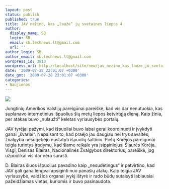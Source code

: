 ```yaml
---
layout: post
status: publish
published: true
title: JAV nežino, kas „laužė“ jų svetaines liepos 4
author:
  display_name: SB
  login: SB
  email: sb.technews.lt@gmail.com
  url: ''
author_login: SB
author_email: sb.technews.lt@gmail.com
wordpress_id: 3810
wordpress_url: http://localhost/site/new/jav_nezino_kas_lauze_ju_svetaines_liepos_4/
date: '2009-07-28 22:01:07 +0300'
date_gmt: '2009-07-28 22:01:07 +0300'
categories:
- Naujienos
---
```

<div class="imgright"><img src="http://tbn2.google.com/images?q=tbn:8P22vJBkz4sYrM:http://i.dailymail.co.uk/i/pix/2008/08/08/article-1042887-00ECC12E000004B0-70_468x305.jpg"  /></div>
<p>Jungtinių Amerikos Valstijų pareigūnai pareiškė, kad vis dar nenutuokia, kas suplanavo internetinius išpuolius šių metų liepos ketvirtąją dieną. Kaip žinia, per atakas buvo „nulaužti“ keletas vyriausybės portalų.</p>
<p>JAV tyrėjai pažymi, kad išpuoliai buvo labai gerai koordinuoti ir įvykdyti ganai „švariai“. Nepaisant to, kad praėjo jau daugiau nei trys savaitės, žvalgyba nesugebėjo nustatyti išpuolių šaltinio. Pietų Korėjos pareigūnai teigia turintys įrodymų, kad šiame reikale yra įsipainiojusi Šiaurės Korėja. Visgi, Denisas Blairas, Nacionalinės Žvalgybos direktorius, pareiškė, jog užpuolikai vis dar nėra surasti.</p>
<p>D. Blairas šiuos išpuolius pavadino kaip „nesudėtingus“ ir patvirtino, kad JAV gali gana lengvai apsiginti nuo panašių atakų. Kaip teigia JAV vyriausybė, valdžios organai įvykį ištyrė ir rado būdų sutaisyti labiausiai pažeidžiamas vietas, kuriomis ir buvo pasinaudota.<br /></p>
